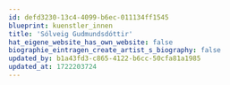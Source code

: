 ```yaml
---
id: defd3230-13c4-4099-b6ec-011134ff1545
blueprint: kuenstler_innen
title: 'Sólveig Gudmundsdóttir'
hat_eigene_website_has_own_website: false
biographie_eintragen_create_artist_s_biography: false
updated_by: b1a43fd3-c865-4122-b6cc-50cfa81a1985
updated_at: 1722203724
---
```

